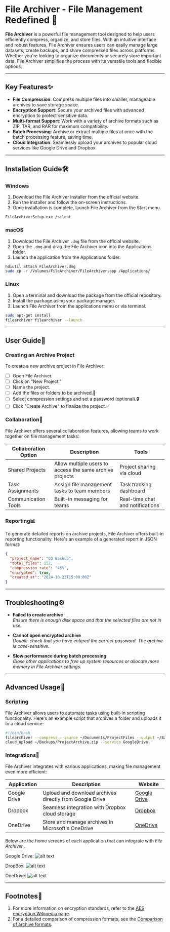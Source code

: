# File Archiver - File Management Redefined :file_folder:

**File Archiver** is a powerful file management tool designed to help users efficiently compress, organize, and store files. With an intuitive interface and robust features, File Archiver ensures users can easily manage large datasets, create backups, and share compressed files across platforms. Whether you're looking to organize documents or securely store important data, File Archiver simplifies the process with its versatile tools and flexible options.

---

## Key Features:sparkles:

- **File Compression**: Compress multiple files into smaller, manageable archives to save storage space.
- **Encryption Support**: Secure your archived files with advanced encryption to protect sensitive data.
- **Multi-format Support**: Work with a variety of archive formats such as ZIP, TAR, and RAR for maximum compatibility.
- **Batch Processing**: Archive or extract multiple files at once with the batch processing feature, saving time.
- **Cloud Integration**: Seamlessly upload your archives to popular cloud services like Google Drive and Dropbox.

---

## Installation Guide:hammer_and_wrench:

### Windows
1. Download the File Archiver installer from the official website.
2. Run the installer and follow the on-screen instructions.
3. Once installation is complete, launch File Archiver from the Start menu.

```bash
FileArchiverSetup.exe /silent
```
### macOS
1. Download the File Archiver `.dmg` file from the official website.
2. Open the `.dmg` and drag the File Archiver icon into the Applications folder.
3. Launch the application from the Applications folder.

```bash
hdiutil attach FileArchiver.dmg 
sudo cp -r /Volumes/FileArchiver/FileArchiver.app /Applications/
```
### Linux
1. Open a terminal and download the package from the official repository.
2. Install the package using your package manager.
3. Launch File Archiver from the applications menu or via terminal.

```bash
sudo apt-get install 
filearchiver filearchiver --launch
```

---

## User Guide:book:

### Creating an Archive Project

To create a new archive project in File Archiver:

- [ ] Open File Archiver.
- [ ] Click on "New Project."
- [ ] Name the project.
- [ ] Add the files or folders to be archived.:file_folder:
- [ ] Select compression settings and set a password (optional).:lock:
- [ ] Click "Create Archive" to finalize the project.:white_check_mark:

### Collaboration:handshake:

File Archiver offers several collaboration features, allowing teams to work together on file management tasks:

| **Collaboration Option** | **Description**                        | **Tools**                       |
|--------------------------|----------------------------------------|----------------------------------|
| Shared Projects           | Allow multiple users to access the same archive projects | Project sharing via cloud        |
| Task Assignments          | Assign file management tasks to team members | Task tracking dashboard          |
| Communication Tools       | Built-in messaging for teams          | Real-time chat and notifications |

### Reporting:bar_chart:

To generate detailed reports on archive projects, File Archiver offers built-in reporting functionality. Here's an example of a generated report in JSON format:

```json
{
  "project_name": "Q3 Backup",
  "total_files": 152,
  "compression_rate": "45%",
  "encrypted": true,
  "created_at": "2024-10-22T15:00:00Z"
}
```

---

## Troubleshooting:gear:

- **Failed to create archive**  
  _Ensure there is enough disk space and that the selected files are not in use._

- **Cannot open encrypted archive**  
  _Double-check that you have entered the correct password. The archive is case-sensitive._

- **Slow performance during batch processing**  
  _Close other applications to free up system resources or allocate more memory in File Archiver settings._

---

## Advanced Usage:rocket:

### Scripting

File Archiver allows users to automate tasks using built-in scripting functionality. Here's an example script that archives a folder and uploads it to a cloud service:

```bash
#!/bin/bash
filearchiver --compress --source ~/Documents/ProjectFiles --output ~/Backups/ProjectArchive.zip
cloud_upload ~/Backups/ProjectArchive.zip --service GoogleDrive
```
### Integrations:link:

File Archiver integrates with various applications, making file management even more efficient:

| **Application**  | **Description**                                | **Website**                                 |
|------------------|------------------------------------------------|---------------------------------------------|
| Google Drive     | Upload and download archives directly from Google Drive | [Google Drive](https://drive.google.com)    |
| Dropbox          | Seamless integration with Dropbox cloud storage | [Dropbox](https://www.dropbox.com)          |
| OneDrive         | Store and manage archives in Microsoft's OneDrive | [OneDrive](https://onedrive.live.com)       |

Below are the home screens of each application that can integrate with _File Archiver_ .

Google Drive:
![alt text](https://9to5google.com/wp-content/uploads/sites/4/2023/05/google-drive-new-homepage-2.jpg?quality=82&strip=all&w=1024)

DropBox:
![alt text](https://aem.dropbox.com/cms/content/dam/dropbox/blog/files/2017/08/home-web-view-en.png)

OneDrive:
![alt text](https://techcommunity.microsoft.com/t5/image/serverpage/image-id/464437i166CD5F6BBC506ED/image-size/large?v=v2&px=999)

---

## Footnotes:book:

1. For more information on encryption standards, refer to the [AES encryption Wikipedia page](https://en.wikipedia.org/wiki/Advanced_Encryption_Standard).
2. For a detailed comparison of compression formats, see the [Comparison of archive formats](https://en.wikipedia.org/wiki/Comparison_of_file_archivers).

